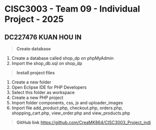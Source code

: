 # CISC3003 - Team 09 - Individual Project - 2025
## DC227476 KUAN HOU IN
> **Create database**
1. Create a database called shop_dp on phpMyAdmin
2. Import the shop_db.sql on shop_dp

> **Install project files**
1. Create a new folder
2. Open Eclipse IDE for PHP Developers
3. Select this folder as workspace
4. Create a new PHP project
5. Import folder components, css, js and uploader_images
6. Import file add_product.php, checkout.php, orders.php, shopping_cart.php, view_order.php and view_products.php

> **GitHub link**
https://github.com/CreaMK864/CISC3003_Project_indi
